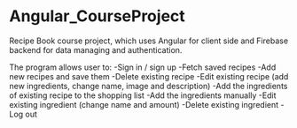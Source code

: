 # Angular_CourseProject

Recipe Book course project, which uses Angular for client side and Firebase backend for data managing and authentication.

The program allows user to:
-Sign in / sign up
-Fetch saved recipes
-Add new recipes and save them
-Delete existing recipe
-Edit existing recipe (add new ingredients, change name, image and description)
-Add the ingredients of existing recipe to the shopping list
-Add the ingredients manually
-Edit existing ingredient (change name and amount)
-Delete existing ingredient
-Log out
